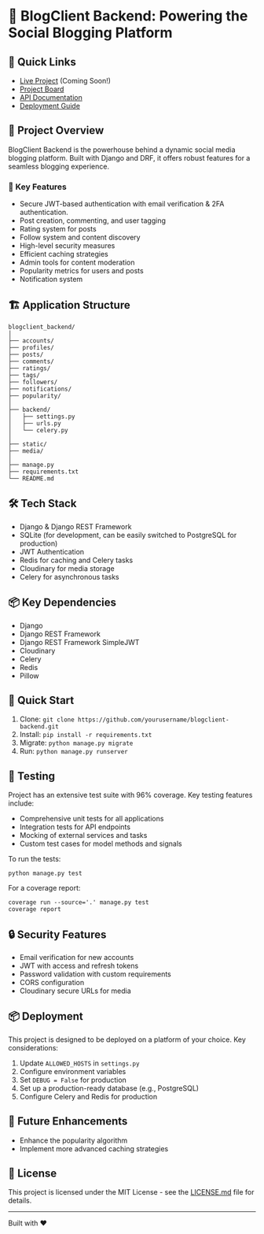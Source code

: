 # 🚀 BlogClient Backend: Powering the Social Blogging Platform

## 🌟 Quick Links
- [Live Project]() (Coming Soon!)
- [Project Board](https://github.com/users/Moonchichiii/projects/39)
- [API Documentation](docs/api_readme.md)
- [Deployment Guide](docs/deployment_guide.md)

## 🎯 Project Overview
BlogClient Backend is the powerhouse behind a dynamic social media blogging platform. Built with Django and DRF, it offers robust features for a seamless blogging experience.

### 🔑 Key Features
- Secure JWT-based authentication with email verification & 2FA authentication.
- Post creation, commenting, and user tagging
- Rating system for posts
- Follow system and content discovery
- High-level security measures
- Efficient caching strategies
- Admin tools for content moderation
- Popularity metrics for users and posts
- Notification system

## 🏗️ Application Structure

```
blogclient_backend/
│
├── accounts/
├── profiles/
├── posts/
├── comments/
├── ratings/
├── tags/
├── followers/
├── notifications/
├── popularity/
│
├── backend/
│   ├── settings.py
│   ├── urls.py
│   └── celery.py
│
├── static/
├── media/
│
├── manage.py
├── requirements.txt
└── README.md
```

## 🛠️ Tech Stack
- Django & Django REST Framework
- SQLite (for development, can be easily switched to PostgreSQL for production)
- JWT Authentication
- Redis for caching and Celery tasks
- Cloudinary for media storage
- Celery for asynchronous tasks

## 📦 Key Dependencies
- Django
- Django REST Framework
- Django REST Framework SimpleJWT
- Cloudinary
- Celery
- Redis
- Pillow

## 🚀 Quick Start
1. Clone: `git clone https://github.com/yourusername/blogclient-backend.git`
2. Install: `pip install -r requirements.txt`
3. Migrate: `python manage.py migrate`
4. Run: `python manage.py runserver`

## 🧪 Testing
Project has an extensive test suite with 96% coverage. Key testing features include:

- Comprehensive unit tests for all applications
- Integration tests for API endpoints
- Mocking of external services and tasks
- Custom test cases for model methods and signals

To run the tests:
```
python manage.py test
```

For a coverage report:
```
coverage run --source='.' manage.py test
coverage report
```

## 🔒 Security Features
- Email verification for new accounts
- JWT with access and refresh tokens
- Password validation with custom requirements
- CORS configuration
- Cloudinary secure URLs for media

## 📦 Deployment
This project is designed to be deployed on a platform of your choice. Key considerations:

1. Update `ALLOWED_HOSTS` in `settings.py`
2. Configure environment variables
3. Set `DEBUG = False` for production
4. Set up a production-ready database (e.g., PostgreSQL)
5. Configure Celery and Redis for production

## 🔮 Future Enhancements
- Enhance the popularity algorithm
- Implement more advanced caching strategies


## 📜 License
This project is licensed under the MIT License - see the [LICENSE.md](LICENSE.md) file for details.

---

Built with ❤️
